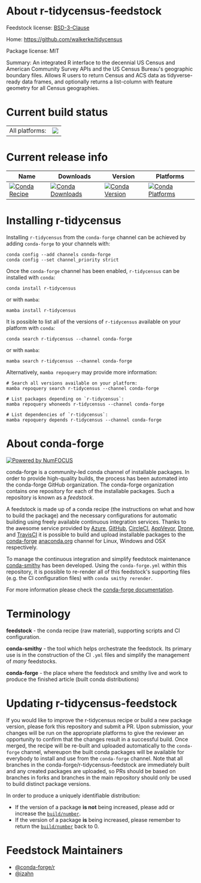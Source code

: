 About r-tidycensus-feedstock
============================

Feedstock license: [BSD-3-Clause](https://github.com/conda-forge/r-tidycensus-feedstock/blob/main/LICENSE.txt)

Home: https://github.com/walkerke/tidycensus

Package license: MIT

Summary: An integrated R interface to the decennial US Census and American Community Survey APIs and the US Census Bureau's geographic boundary files. Allows R users to return Census and ACS data as tidyverse-ready data frames, and optionally returns a list-column with feature geometry for all Census geographies.

Current build status
====================


<table><tr><td>All platforms:</td>
    <td>
      <a href="https://dev.azure.com/conda-forge/feedstock-builds/_build/latest?definitionId=13541&branchName=main">
        <img src="https://dev.azure.com/conda-forge/feedstock-builds/_apis/build/status/r-tidycensus-feedstock?branchName=main">
      </a>
    </td>
  </tr>
</table>

Current release info
====================

| Name | Downloads | Version | Platforms |
| --- | --- | --- | --- |
| [![Conda Recipe](https://img.shields.io/badge/recipe-r--tidycensus-green.svg)](https://anaconda.org/conda-forge/r-tidycensus) | [![Conda Downloads](https://img.shields.io/conda/dn/conda-forge/r-tidycensus.svg)](https://anaconda.org/conda-forge/r-tidycensus) | [![Conda Version](https://img.shields.io/conda/vn/conda-forge/r-tidycensus.svg)](https://anaconda.org/conda-forge/r-tidycensus) | [![Conda Platforms](https://img.shields.io/conda/pn/conda-forge/r-tidycensus.svg)](https://anaconda.org/conda-forge/r-tidycensus) |

Installing r-tidycensus
=======================

Installing `r-tidycensus` from the `conda-forge` channel can be achieved by adding `conda-forge` to your channels with:

```
conda config --add channels conda-forge
conda config --set channel_priority strict
```

Once the `conda-forge` channel has been enabled, `r-tidycensus` can be installed with `conda`:

```
conda install r-tidycensus
```

or with `mamba`:

```
mamba install r-tidycensus
```

It is possible to list all of the versions of `r-tidycensus` available on your platform with `conda`:

```
conda search r-tidycensus --channel conda-forge
```

or with `mamba`:

```
mamba search r-tidycensus --channel conda-forge
```

Alternatively, `mamba repoquery` may provide more information:

```
# Search all versions available on your platform:
mamba repoquery search r-tidycensus --channel conda-forge

# List packages depending on `r-tidycensus`:
mamba repoquery whoneeds r-tidycensus --channel conda-forge

# List dependencies of `r-tidycensus`:
mamba repoquery depends r-tidycensus --channel conda-forge
```


About conda-forge
=================

[![Powered by
NumFOCUS](https://img.shields.io/badge/powered%20by-NumFOCUS-orange.svg?style=flat&colorA=E1523D&colorB=007D8A)](https://numfocus.org)

conda-forge is a community-led conda channel of installable packages.
In order to provide high-quality builds, the process has been automated into the
conda-forge GitHub organization. The conda-forge organization contains one repository
for each of the installable packages. Such a repository is known as a *feedstock*.

A feedstock is made up of a conda recipe (the instructions on what and how to build
the package) and the necessary configurations for automatic building using freely
available continuous integration services. Thanks to the awesome service provided by
[Azure](https://azure.microsoft.com/en-us/services/devops/), [GitHub](https://github.com/),
[CircleCI](https://circleci.com/), [AppVeyor](https://www.appveyor.com/),
[Drone](https://cloud.drone.io/welcome), and [TravisCI](https://travis-ci.com/)
it is possible to build and upload installable packages to the
[conda-forge](https://anaconda.org/conda-forge) [anaconda.org](https://anaconda.org/)
channel for Linux, Windows and OSX respectively.

To manage the continuous integration and simplify feedstock maintenance
[conda-smithy](https://github.com/conda-forge/conda-smithy) has been developed.
Using the ``conda-forge.yml`` within this repository, it is possible to re-render all of
this feedstock's supporting files (e.g. the CI configuration files) with ``conda smithy rerender``.

For more information please check the [conda-forge documentation](https://conda-forge.org/docs/).

Terminology
===========

**feedstock** - the conda recipe (raw material), supporting scripts and CI configuration.

**conda-smithy** - the tool which helps orchestrate the feedstock.
                   Its primary use is in the construction of the CI ``.yml`` files
                   and simplify the management of *many* feedstocks.

**conda-forge** - the place where the feedstock and smithy live and work to
                  produce the finished article (built conda distributions)


Updating r-tidycensus-feedstock
===============================

If you would like to improve the r-tidycensus recipe or build a new
package version, please fork this repository and submit a PR. Upon submission,
your changes will be run on the appropriate platforms to give the reviewer an
opportunity to confirm that the changes result in a successful build. Once
merged, the recipe will be re-built and uploaded automatically to the
`conda-forge` channel, whereupon the built conda packages will be available for
everybody to install and use from the `conda-forge` channel.
Note that all branches in the conda-forge/r-tidycensus-feedstock are
immediately built and any created packages are uploaded, so PRs should be based
on branches in forks and branches in the main repository should only be used to
build distinct package versions.

In order to produce a uniquely identifiable distribution:
 * If the version of a package **is not** being increased, please add or increase
   the [``build/number``](https://docs.conda.io/projects/conda-build/en/latest/resources/define-metadata.html#build-number-and-string).
 * If the version of a package **is** being increased, please remember to return
   the [``build/number``](https://docs.conda.io/projects/conda-build/en/latest/resources/define-metadata.html#build-number-and-string)
   back to 0.

Feedstock Maintainers
=====================

* [@conda-forge/r](https://github.com/conda-forge/r/)
* [@izahn](https://github.com/izahn/)

